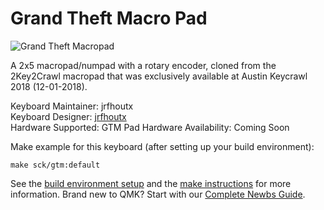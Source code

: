 # Grand Theft Macro Pad

![Grand Theft Macropad](https://i.imgur.com/ON7m7RI.jpg)

A 2x5 macropad/numpad with a rotary encoder, cloned from the 2Key2Crawl macropad that was exclusively available at Austin Keycrawl 2018 (12-01-2018).

Keyboard Maintainer: jrfhoutx  
Keyboard Designer: [jrfhoutx](https://github.com/jrfhoutx)  
Hardware Supported: GTM Pad
Hardware Availability: Coming Soon

Make example for this keyboard (after setting up your build environment):

    make sck/gtm:default

See the [build environment setup](https://docs.qmk.fm/#/getting_started_build_tools) and the [make instructions](https://docs.qmk.fm/#/getting_started_make_guide) for more information. Brand new to QMK? Start with our [Complete Newbs Guide](https://docs.qmk.fm/#/newbs).

